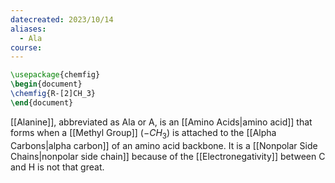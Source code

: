 ```yaml
---
datecreated: 2023/10/14
aliases:
  - Ala
course:
---
```

```tikz
\usepackage{chemfig}
\begin{document}
\chemfig{R-[2]CH_3}
\end{document}
```

[[Alanine]], abbreviated as Ala or A, is an [[Amino Acids|amino acid]] that forms when a [[Methyl Group]] ($-CH_{3}$) is attached to the [[Alpha Carbons|alpha carbon]] of an amino acid backbone. It is a [[Nonpolar Side Chains|nonpolar side chain]] because of the [[Electronegativity]] between C and H is not that great. 